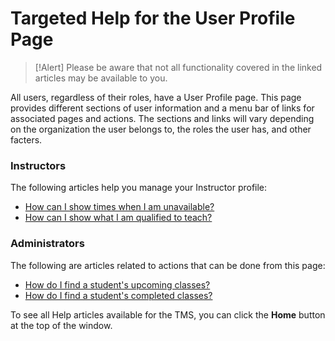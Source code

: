 # Targeted Help for the User Profile Page

> [!Alert] Please be aware that not all functionality covered in the linked articles may be available to you.

All users, regardless of their roles, have a User Profile page. This page provides different sections of user information and a menu bar of links for associated pages and actions. The sections and links will vary depending on the organization the user belongs to, the roles the user has, and other facters.

### Instructors

The following articles help you manage your Instructor profile:

- [How can I show times when I am unavailable?](../instructors/instructor-profile/show-unavailable-times.md)
- [How can I show what I am qualified to teach?](../instructors/instructor-profile/show-courses-qualified-to-teach.md)


### Administrators

The following are articles related to actions that can be done from this page:

- [How do I find a student's upcoming classes?](../tms-administrators/classes/enrollments-roster/find-students-upcoming-classes.md)
- [How do I find a student's completed classes?](../tms-administrators/classes/enrollments-roster/find-students-completed-classes.md)

To see all Help articles available for the TMS, you can click the **Home** button at the top of the window.
